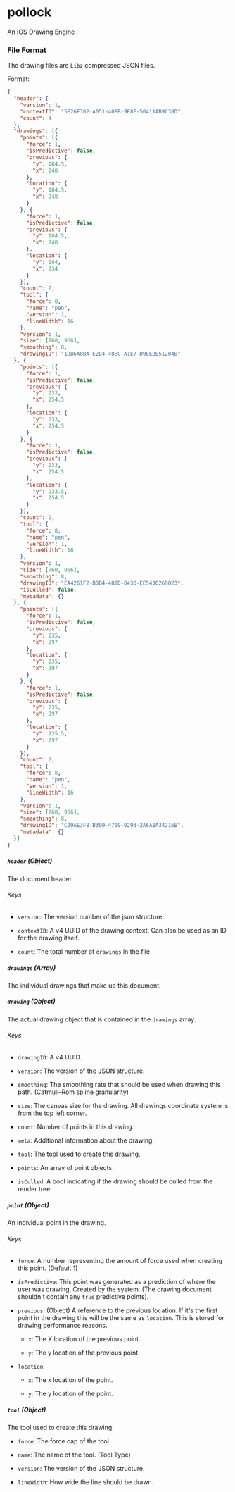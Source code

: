 # pollock

An iOS Drawing Engine

### File Format

The drawing files are `Libz` compressed JSON files.

Format:

```json
{
  "header": {
    "version": 1,
    "contextID": "5E26F302-A051-40FB-9E8F-50411AB9C38D",
    "count": 4
  },
  "drawings": [{
    "points": [{
      "force": 1,
      "isPredictive": false,
      "previous": {
        "y": 184.5,
        "x": 248
      },
      "location": {
        "y": 184.5,
        "x": 248
      }
    }, {
      "force": 1,
      "isPredictive": false,
      "previous": {
        "y": 184.5,
        "x": 248
      },
      "location": {
        "y": 184,
        "x": 234
      }
    }],
    "count": 2,
    "tool": {
      "force": 8,
      "name": "pen",
      "version": 1,
      "lineWidth": 16
    },
    "version": 1,
    "size": [760, 966],
    "smoothing": 8,
    "drawingID": "1DB6A8BA-E2D4-48BC-A1E7-D9EE2E51204B"
  }, {
    "points": [{
      "force": 1,
      "isPredictive": false,
      "previous": {
        "y": 233,
        "x": 254.5
      },
      "location": {
        "y": 233,
        "x": 254.5
      }
    }, {
      "force": 1,
      "isPredictive": false,
      "previous": {
        "y": 233,
        "x": 254.5
      },
      "location": {
        "y": 233.5,
        "x": 254.5
      }
    }],
    "count": 2,
    "tool": {
      "force": 8,
      "name": "pen",
      "version": 1,
      "lineWidth": 16
    },
    "version": 1,
    "size": [760, 966],
    "smoothing": 8,
    "drawingID": "EA4261F2-BDB4-482D-8430-EE5430269023",
    "isCulled": false,
    "metadata": {}
  }, {
    "points": [{
      "force": 1,
      "isPredictive": false,
      "previous": {
        "y": 235,
        "x": 297
      },
      "location": {
        "y": 235,
        "x": 297
      }
    }, {
      "force": 1,
      "isPredictive": false,
      "previous": {
        "y": 235,
        "x": 297
      },
      "location": {
        "y": 235.5,
        "x": 297
      }
    }],
    "count": 2,
    "tool": {
      "force": 8,
      "name": "pen",
      "version": 1,
      "lineWidth": 16
    },
    "version": 1,
    "size": [760, 966],
    "smoothing": 8,
    "drawingID": "C29AE3F8-B309-4709-9293-2A6A8A34216B",
    "metadata": {}
  }]
}
```

##### `header` (Object)

The document header.

###### Keys

- `version`: The version number of the json structure.

- `contextID`: A v4 UUID of the drawing context. Can also be used as an ID for the drawing itself.

- `count`: The total number of `drawings` in the file

##### `drawings` (Array)

The individual drawings that make up this document.

##### `drawing` (Object)

The actual drawing object that is contained in the `drawings` array.

###### Keys

- `drawingID`: A v4 UUID.

- `version`: The version of the JSON structure.

- `smoothing`: The smoothing rate that should be used when drawing this path. (Catmull–Rom spline granularity)

- `size`: The canvas size for the drawing. All drawings coordinate system is from the top left corner.

- `count`: Number of points in this drawing.

- `meta`: Additional information about the drawing.

- `tool`: The tool used to create this drawing.

- `points`: An array of point objects.

- `isCulled`: A bool indicating if the drawing should be culled from the render tree.

##### `point` (Object)

An individual point in the drawing.

###### Keys

- `force`: A number representing the amount of force used when creating this point. (Default 1)

- `isPredictive`: This point was generated as a prediction of where the user was drawing. Created by the system. (The drawing document shouldn't contain any `true` predictive points).

- `previous`: (Object) A reference to the previous location. If it's the first point in the drawing this will be the same as `location`. This is stored for drawing performance reasons.

  - `x`: The X location of the previous point.

  - `y`: The y location of the previous point.

- `location`:

  - `x`: The x location of the point.

  - `y`: The y location of the point.

##### `tool` (Object)

The tool used to create this drawing.

- `force`: The force cap of the tool.

- `name`: The name of the tool. (Tool Type)

- `version`: The version of the JSON structure.

- `lineWidth`: How wide the line should be drawn.
